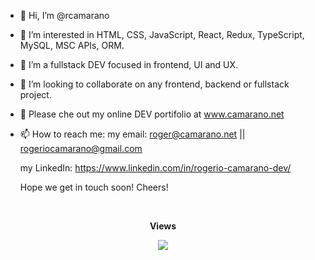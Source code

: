 - 👋 Hi, I’m @rcamarano
- 👀 I’m interested in HTML, CSS, JavaScript, React, Redux, TypeScript, MySQL, MSC APIs, ORM. 
- 🌱 I’m a fullstack DEV focused in frontend, UI and UX.
- 💞️ I’m looking to collaborate on any frontend, backend or fullstack project.
- 👀 Please che out my online DEV portifolio at www.camarano.net
- 📫 How to reach me:
  my email: roger@camarano.net || rogeriocamarano@gmail.com

  my LinkedIn: https://www.linkedin.com/in/rogerio-camarano-dev/

  Hope we get in touch soon!
  Cheers!

<!---
rcamarano/rcamarano is a ✨ special ✨ repository because its `README.md` (this file) appears on your GitHub profile.
You can click the Preview link to take a look at your changes.
--->

<div align="center">
<br><p align="centre"><b>Views</b></p>  
<p align="center"><img align="center" src="https://profile-counter.glitch.me/{rcamarano}/count.svg" /></p> 
<br></div>
